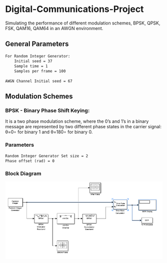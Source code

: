 # Digital-Communications-Project
Simulating the performance of different modulation schemes, BPSK, QPSK, FSK, QAM16, QAM64 in an AWGN environment.

## General Parameters
```
For Random Integer Generator: 
    Initial seed = 37
    Sample time = 1
    Samples per frame = 100
    
AWGN Channel Initial seed = 67    
```
## Modulation Schemes
### BPSK - Binary Phase Shift Keying:
It is a two phase modulation scheme, where the 0’s and 1’s in a binary message are represented by two different phase states in the carrier signal: θ=0∘ for binary 1 and θ=180∘ for binary 0.

### Parameters
```
Random Integer Generator Set size = 2
Phase offset (rad) = 0
```
### Block Diagram
![BPSK Scheme](https://github.com/HusseinYoussef/Digital-Communications-Project/blob/master/BPSK/Figures/Scheme.png)

